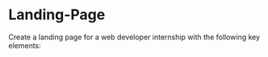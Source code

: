 # Landing-Page
Create a landing page for a web developer internship with the following key elements:
